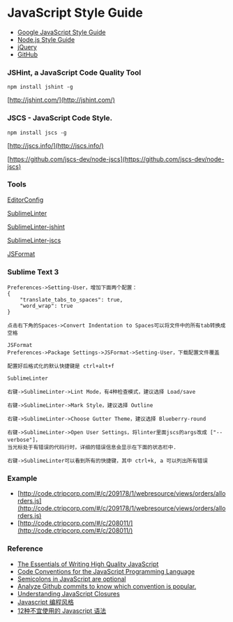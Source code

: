 # JavaScript Style Guide #

- [Google JavaScript Style Guide](http://google.github.io/styleguide/javascriptguide.xml)
- [Node.js Style Guide](https://github.com/felixge/node-style-guide)
- [jQuery](https://contribute.jquery.org/style-guide/js/)
- [GitHub](https://github.com/styleguide/javascript)

### JSHint, a JavaScript Code Quality Tool ###

	npm install jshint -g

[http://jshint.com/](http://jshint.com/)

### JSCS - JavaScript Code Style. ###

	npm install jscs -g

[http://jscs.info/](http://jscs.info/)

[https://github.com/jscs-dev/node-jscs](https://github.com/jscs-dev/node-jscs)

### Tools ###

[EditorConfig](https://github.com/sindresorhus/editorconfig-sublime)

[SublimeLinter](https://github.com/Kronuz/SublimeLinter)

[SublimeLinter-jshint](https://github.com/uipoet/sublime-jshint)

[SublimeLinter-jscs](https://github.com/SublimeLinter/SublimeLinter-jscs/)

[JSFormat](https://github.com/jdc0589/JsFormat)

### Sublime Text 3 ###

	Preferences->Setting-User，增加下面两个配置：	
	{
	    "translate_tabs_to_spaces": true,
	    "word_wrap": true
	}

	点击右下角的Spaces->Convert Indentation to Spaces可以将文件中的所有tab转换成空格

	JSFormat	
	Preferences->Package Settings->JSFormat->Setting-User，下载配置文件覆盖
	
	配置好后格式化的默认快捷键是 ctrl+alt+f

	SublimeLinter
	
	右键->SublimeLinter->Lint Mode，有4种检查模式，建议选择 Load/save
	
	右键->SublimeLinter->Mark Style，建议选择 Outline
	
	右键->SublimeLinter->Choose Gutter Theme，建议选择 Blueberry-round
	
	右键->SublimeLinter->Open User Settings，将linter里面jscs的args改成 ["--verbose"]，
	当光标处于有错误的代码行时，详细的错误信息会显示在下面的状态栏中.

	右键->SublimeLinter可以看到所有的快捷键，其中 ctrl+k, a 可以列出所有错误 

### Example ###

- [http://code.ctripcorp.com/#/c/209178/1/webresource/views/orders/allorders.js](http://code.ctripcorp.com/#/c/209178/1/webresource/views/orders/allorders.js)
- [http://code.ctripcorp.com/#/c/208011/](http://code.ctripcorp.com/#/c/208011/)

### Reference ###

- [The Essentials of Writing High Quality JavaScript](http://code.tutsplus.com/tutorials/the-essentials-of-writing-high-quality-javascript--net-15145)
- [Code Conventions for the JavaScript Programming Language](http://javascript.crockford.com/code.html)
- [Semicolons in JavaScript are optional](http://mislav.uniqpath.com/2010/05/semicolons/)
- [Analyze Github commits to know which convention is popular.](http://sideeffect.kr/popularconvention#javascript)
- [Understanding JavaScript Closures](https://javascriptweblog.wordpress.com/2010/10/25/understanding-javascript-closures/)
- [Javascript 编程风格](http://www.ruanyifeng.com/blog/2012/04/javascript_programming_style.html)
- [12种不宜使用的 Javascript 语法](http://www.ruanyifeng.com/blog/2010/01/12_javascript_syntax_structures_you_should_not_use.html)